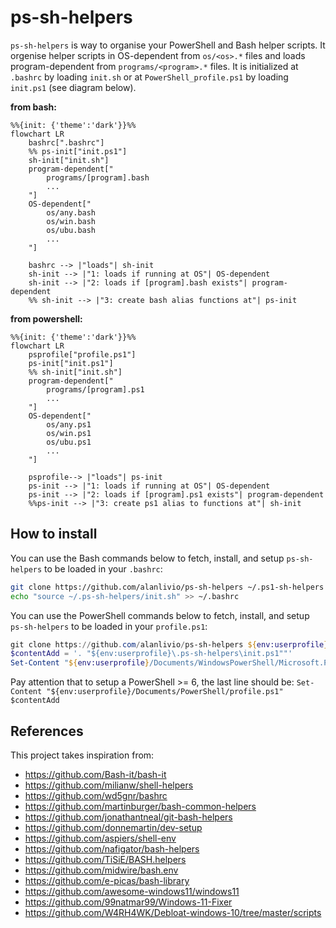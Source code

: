 # ps-sh-helpers

`ps-sh-helpers` is way to organise your PowerShell and Bash helper scripts. It orgenise helper scripts in OS-dependent from `os/<os>.*` files and loads program-dependent from `programs/<program>.*` files. It is initialized at `.bashrc` by loading `init.sh` or at `PowerShell_profile.ps1` by loading `init.ps1` (see diagram below).

**from bash:**

```mermaid
%%{init: {'theme':'dark'}}%%
flowchart LR
    bashrc[".bashrc"]
    %% ps-init["init.ps1"]
    sh-init["init.sh"]
    program-dependent["
        programs/[program].bash
        ...
    "]
    OS-dependent["
        os/any.bash
        os/win.bash
        os/ubu.bash
        ...
    "]
    
    bashrc --> |"loads"| sh-init
    sh-init --> |"1: loads if running at OS"| OS-dependent
    sh-init --> |"2: loads if [program].bash exists"| program-dependent
    %% sh-init --> |"3: create bash alias functions at"| ps-init
```

**from powershell:**

```mermaid
%%{init: {'theme':'dark'}}%%
flowchart LR
    psprofile["profile.ps1"]
    ps-init["init.ps1"]
    %% sh-init["init.sh"]
    program-dependent["
        programs/[program].ps1
        ...
    "]
    OS-dependent["
        os/any.ps1
        os/win.ps1
        os/ubu.ps1
        ...
    "]

    psprofile--> |"loads"| ps-init
    ps-init --> |"1: loads if running at OS"| OS-dependent
    ps-init --> |"2: loads if [program].ps1 exists"| program-dependent
    %%ps-init --> |"3: create ps1 alias to functions at"| sh-init
```

## How to install

You can use the Bash commands below to fetch, install, and setup `ps-sh-helpers` to be loaded in your `.bashrc`:

```bash
git clone https://github.com/alanlivio/ps-sh-helpers ~/.ps1-sh-helpers
echo "source ~/.ps-sh-helpers/init.sh" >> ~/.bashrc
```

You can use the PowerShell commands below to fetch, install, and setup `ps-sh-helpers`  to be loaded in your `profile.ps1`:

```ps1
git clone https://github.com/alanlivio/ps-sh-helpers ${env:userprofile}\.ps1-sh-helpers
$contentAdd = '. "${env:userprofile}\.ps-sh-helpers\init.ps1""'
Set-Content "${env:userprofile}/Documents/WindowsPowerShell/Microsoft.PowerShell_profile.ps1" $contentAdd 
```

Pay attention that to setup a PowerShell >= 6, the last line should be:
`Set-Content "${env:userprofile}/Documents/PowerShell/profile.ps1" $contentAdd`

## References

This project takes inspiration from:

* <https://github.com/Bash-it/bash-it>
* <https://github.com/milianw/shell-helpers>
* <https://github.com/wd5gnr/bashrc>
* <https://github.com/martinburger/bash-common-helpers>
* <https://github.com/jonathantneal/git-bash-helpers>
* <https://github.com/donnemartin/dev-setup>
* <https://github.com/aspiers/shell-env>
* <https://github.com/nafigator/bash-helpers>
* <https://github.com/TiSiE/BASH.helpers>
* <https://github.com/midwire/bash.env>
* <https://github.com/e-picas/bash-library>
* <https://github.com/awesome-windows11/windows11>
* <https://github.com/99natmar99/Windows-11-Fixer>
* <https://github.com/W4RH4WK/Debloat-windows-10/tree/master/scripts>
